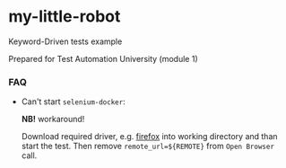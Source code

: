 # my-little-robot
Keyword-Driven tests example

Prepared for Test Automation University (module 1)

### FAQ
- Can't start `selenium-docker`:

    **NB!** workaround!
    
    Download required driver,
    e.g. [firefox](https://github.com/mozilla/geckodriver/releases/download/v0.27.0/geckodriver-v0.27.0-win64.zip)
    into working directory and than start the test. Then remove `remote_url=${REMOTE}` from `Open Browser` call.
